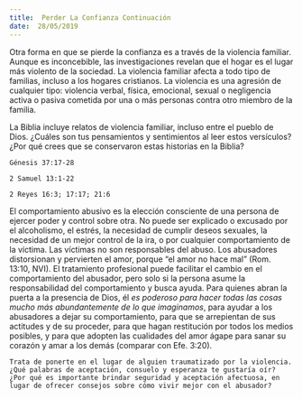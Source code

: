 ```yaml
---
title:  Perder La Confianza Continuación
date:  28/05/2019
---
```


Otra forma en que se pierde la confianza es a través de la violencia familiar. Aunque es inconcebible, las investigaciones revelan que el hogar es el lugar más violento de la sociedad. La violencia familiar afecta a todo tipo de familias, incluso a los hogares cristianos. La violencia es una agresión de cualquier tipo: violencia verbal, física, emocional, sexual o negligencia activa o pasiva cometida por una o más personas contra otro miembro de la familia.

La Biblia incluye relatos de violencia familiar, incluso entre el pueblo de Dios. ¿Cuáles son tus pensamientos y sentimientos al leer estos versículos? ¿Por qué crees que se conservaron estas historias en la Biblia?

`Génesis 37:17-28`

`2 Samuel 13:1-22`

`2 Reyes 16:3; 17:17; 21:6`

El comportamiento abusivo es la elección consciente de una persona de ejercer poder y control sobre otra. No puede ser explicado o excusado por el alcoholismo, el estrés, la necesidad de cumplir deseos sexuales, la necesidad de un mejor control de la ira, o por cualquier comportamiento de la víctima. Las víctimas no son responsables del abuso. Los abusadores distorsionan y pervierten el amor, porque “el amor no hace mal” (Rom. 13:10, NVI). El tratamiento profesional puede facilitar el cambio en el comportamiento del abusador, pero solo si la persona asume la responsabilidad del comportamiento y busca ayuda. Para quienes abran la puerta a la presencia de Dios, él _es poderoso para hacer todas las cosas mucho más abundantemente de lo que imaginamos_, para ayudar a los abusadores a dejar su comportamiento, para que se arrepientan de sus actitudes y de su proceder, para que hagan restitución por todos los medios posibles, y para que adopten las cualidades del amor ágape para sanar su corazón y amar a los demás (comparar con Efe. 3:20).

`Trata de ponerte en el lugar de alguien traumatizado por la violencia. ¿Qué palabras de aceptación, consuelo y esperanza te gustaría oír? ¿Por qué es importante brindar seguridad y aceptación afectuosa, en lugar de ofrecer consejos sobre cómo vivir mejor con el abusador?`